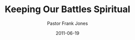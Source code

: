 ---
lunr: "true"
title: "Keeping Our Battles Spiritual"
author: "Pastor Frank Jones"
postDate: "06-19-2011"
date: 2011-06-19
category: "sermons"
slug: "2011/06/KeepingOurBattlesSpiritual"
icon: microphone
audioLink: "KeepingOurBattlesSpiritual"
tags: [battles]
mp3: "KeepingOurBattlesSpiritual/06192011.mp3"
ogg: "KeepingOurBattlesSpiritual/06192011.ogg"
linkurl: "https://archive.org/download/KeepingOurBattlesSpiritual/KeepingOurBattlesSpiritual_files.xml"
ipath: "https://archive.org/download/KeepingOurBattlesSpiritual/06192011.mp3"
layout: sermon.html
---